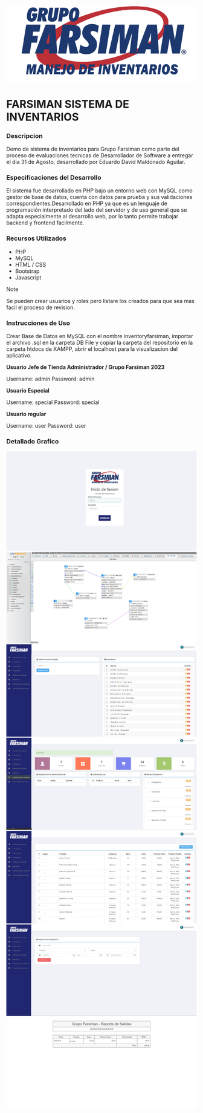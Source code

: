 ![Login](/InventoryFarsiman/libs/images/logologin.png)

# FARSIMAN SISTEMA DE INVENTARIOS

### Descripcion
Demo de sistema de inventarios para Grupo Farsiman como parte del proceso de evaluaciones tecnicas de Desarrollador de Software a entregar el dia 31 de Agosto, desarrollado por Eduardo David Maldonado Aguilar.

### Especificaciones del Desarrollo
El sistema fue desarrollado en PHP bajo un entorno web con MySQL como gestor de base de datos, cuenta con datos para prueba y sus validaciones correspondientes.Desarrollado en PHP ya que es un lenguaje de programación interpretado​ del lado del servidor y de uso general que se adapta especialmente al desarrollo web, por lo tanto permite trabajar backend y frontend facilmente.

### Recursos Utilizados
* PHP
* MySQL
* HTML / CSS
* Bootstrap
* Javascript

> [!NOTE]
> Se pueden crear usuarios y roles pero listare los creados para que sea mas facil el proceso de revision.

### Instrucciones de Uso
Crear Base de Datos en MySQL con el nombre inventoryfarsiman, importar el archivo .sql en la carpeta DB File y copiar la carpeta del repositorio en la carpeta htdocs de XAMPP, abrir el localhost para la visualizacion del aplicativo.

**Usuario Jefe de Tienda Administrador / Grupo Farsiman 2023**

Username: admin
Password: admin

**Usuario Especial**

Username: special
Password: special

**Usuario regular**

Username: user
Password: user 

### Detallado Grafico 

![Login](/InventoryFarsiman/libs/images/login.png)
![DB](/InventoryFarsiman/libs/images/database.png)
![Branch](/InventoryFarsiman/libs/images/branchs.png)
![dash](/InventoryFarsiman/libs/images/dashboard.png)
![products](/InventoryFarsiman/libs/images/products.png)
![producstadd](/InventoryFarsiman/libs/images/addproduct.png)
![ordersreport](/InventoryFarsiman/libs/images/ordersreport.png)